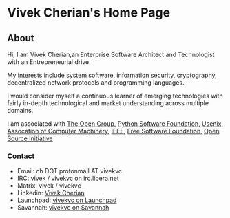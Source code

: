 # Vivek Cherian's Home Page

## About

Hi, I am Vivek Cherian,an Enterprise Software Architect and Technologist with an Entrepreneurial drive. 

My interests include system software, information security, cryptography, decentralized network protocols and programming languages. 

I would consider myself a continuous learner of emerging technologies with fairly in-depth technological and market understanding across multiple domains.

I am associated with [The Open Group](https://https://www.opengroup.org/), [Python Software Foundation](https://www.python.org/psf/), [Usenix](https://www.usenix.org), [Assocation of Computer Machinery](https://acm.org), [IEEE](https://www.ieee.org), [Free Software Foundation](https://fsf.org), [Open Source Initiative](https://opensource.org)


### Contact

- Email: ch DOT protonmail AT vivekvc
- IRC: vivek / vivekvc on irc.libera.net
- Matrix:  vivek / vivekvc
- Linkedin: [Vivek Cherian](https://www.linkedin.com/in/vivekvc)
- Launchpad: [vivekvc on Launchpad](https://launchpad.net/~vivekvc)
- Savannah: [vivekvc on Savannah](https://savannah.gnu.org/users/vivekvc)
